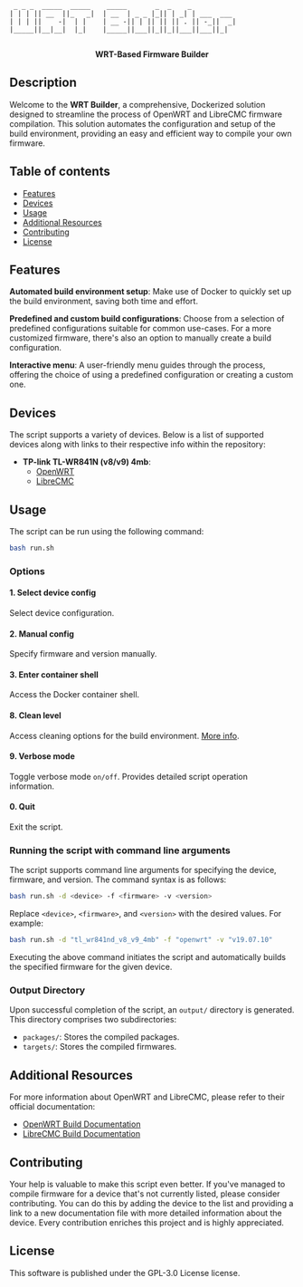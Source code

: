 ```
 _ _ _  _____  _____    _____       _  _    _           
| | | || __  ||_   _|  | __  | _ _ |_|| | _| | ___  ___ 
| | | ||    -|  | |    | __ -|| | || || || . || -_||  _|
|_____||__|__|  |_|    |_____||___||_||_||___||___||_|  
                                                        
```
<p align="center">
  <strong>WRT-Based Firmware Builder</strong>
</p>


## Description
Welcome to the **WRT Builder**, a comprehensive, Dockerized solution designed to streamline the process of OpenWRT and LibreCMC firmware compilation. This solution automates the configuration and setup of the build environment, providing an easy and efficient way to compile your own firmware.

## Table of contents
- [Features](#features)
- [Devices](#devices)
- [Usage](#usage)
- [Additional Resources](#additional-resources)
- [Contributing](#contributing)
- [License](#license)

## Features
**Automated build environment setup**: Make use of Docker to quickly set up the build environment, saving both time and effort.

**Predefined and custom build configurations**: Choose from a selection of predefined configurations suitable for common use-cases. For a more customized firmware, there's also an option to manually create a build configuration.

**Interactive menu**: A user-friendly menu guides through the process, offering the choice of using a predefined configuration or creating a custom one.


## Devices
The script supports a variety of devices. Below is a list of supported devices along with links to their respective info within the repository:

- **TP-link TL-WR841N (v8/v9) 4mb**:
  - [OpenWRT](./config/tl_wr841nd_v8_v9_4mb/openwrt/README.md)
  - [LibreCMC](./config/tl_wr841nd_v8_v9_4mb/librecmc/README.md)


## Usage
The script can be run using the following command:
```bash
bash run.sh
```

### Options

#### 1. Select device config
Select device configuration.

#### 2. Manual config
Specify firmware and version manually.

#### 3. Enter container shell
Access the Docker container shell.

#### 8. Clean level
Access cleaning options for the build environment. [More info](https://openwrt.org/docs/guide-developer/toolchain/use-buildsystem#cleaning_up).

#### 9. Verbose mode
Toggle verbose mode `on/off`. Provides detailed script operation information.

#### 0. Quit
Exit the script.

### Running the script with command line arguments
The script supports command line arguments for specifying the device, firmware, and version. The command syntax is as follows:
```bash
bash run.sh -d <device> -f <firmware> -v <version>
```

Replace ```<device>```, ```<firmware>```, and ```<version>``` with the desired values. For example:
```bash
bash run.sh -d "tl_wr841nd_v8_v9_4mb" -f "openwrt" -v "v19.07.10"
```
Executing the above command initiates the script and automatically builds the specified firmware for the given device.

### Output Directory
Upon successful completion of the script, an `output/` directory is generated. This directory comprises two subdirectories:

- `packages/`: Stores the compiled packages.
- `targets/`: Stores the compiled firmwares.


## Additional Resources
For more information about OpenWRT and LibreCMC, please refer to their official documentation:

- [OpenWRT Build Documentation](https://openwrt.org/docs/guide-developer/toolchain/use-buildsystem)
- [LibreCMC Build Documentation](https://librecmc.org/fossil/librecmc/wiki?name=How_To_Build_libreCMC)


## Contributing
Your help is valuable to make this script even better. If you've managed to compile firmware for a device that's not currently listed, please consider contributing. You can do this by adding the device to the list and providing a link to a new documentation file with more detailed information about the device. Every contribution enriches this project and is highly appreciated.


## License
This software is published under the GPL-3.0 License license.

